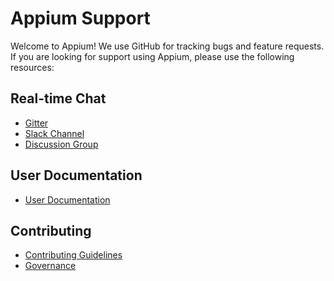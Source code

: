 Appium Support
==============

Welcome to Appium! We use GitHub for tracking bugs and feature requests. If you are looking for support using Appium, please use the following resources:

## Real-time Chat

* [Gitter](https://gitter.im/appium/appium)
* [Slack Channel](https://appium.slack.com/signup)
* [Discussion Group](https://discuss.appium.io/)

## User Documentation

* [User Documentation](http://appium.io/docs/en/about-appium/intro/)

## Contributing

* [Contributing Guidelines](https://github.com/appium/appium/blob/master/CONTRIBUTING.md)
* [Governance](https://github.com/appium/appium/blob/master/GOVERNANCE.md)